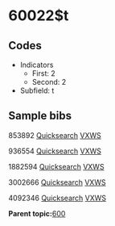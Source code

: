 # 60022$t

## Codes

-   Indicators
    -   First: 2
    -   Second: 2
-   Subfield: t

## Sample bibs

853892 [Quicksearch](https://search.library.yale.edu/catalog/853892) [VXWS](http://prodorbis.library.yale.edu:7014/vxws/GetHoldingsService?bibId=853892)

936554 [Quicksearch](https://search.library.yale.edu/catalog/936554) [VXWS](http://prodorbis.library.yale.edu:7014/vxws/GetHoldingsService?bibId=936554)

1882594 [Quicksearch](https://search.library.yale.edu/catalog/1882594) [VXWS](http://prodorbis.library.yale.edu:7014/vxws/GetHoldingsService?bibId=1882594)

3002666 [Quicksearch](https://search.library.yale.edu/catalog/3002666) [VXWS](http://prodorbis.library.yale.edu:7014/vxws/GetHoldingsService?bibId=3002666)

4092346 [Quicksearch](https://search.library.yale.edu/catalog/4092346) [VXWS](http://prodorbis.library.yale.edu:7014/vxws/GetHoldingsService?bibId=4092346)

**Parent topic:**[600](../../tags/600/600.md)

